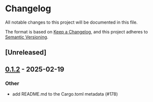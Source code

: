 # Changelog

All notable changes to this project will be documented in this file.

The format is based on [Keep a Changelog](https://keepachangelog.com/en/1.0.0/),
and this project adheres to [Semantic Versioning](https://semver.org/spec/v2.0.0.html).

## [Unreleased]

## [0.1.2](https://github.com/cot-rs/cot/compare/cot_codegen-v0.1.1...cot_codegen-v0.1.2) - 2025-02-19

### Other

- add README.md to the Cargo.toml metadata (#178)
